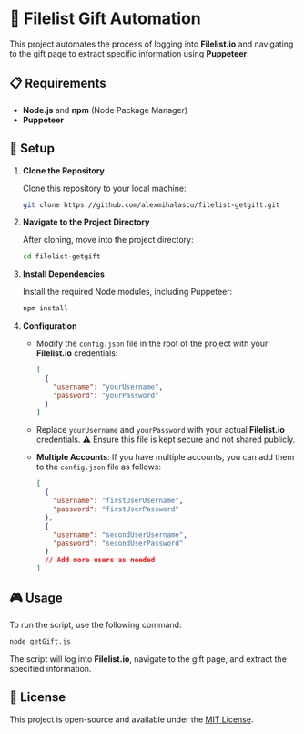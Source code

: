 
# 🎁 Filelist Gift Automation

This project automates the process of logging into **Filelist.io** and navigating to the gift page to extract specific information using **Puppeteer**.

## 📋 Requirements

- **Node.js** and **npm** (Node Package Manager)
- **Puppeteer**

## 🚀 Setup

1. **Clone the Repository**

   Clone this repository to your local machine:
   ```bash
   git clone https://github.com/alexmihalascu/filelist-getgift.git
   ```

2. **Navigate to the Project Directory**

   After cloning, move into the project directory:
   ```bash
   cd filelist-getgift
   ```

3. **Install Dependencies**

   Install the required Node modules, including Puppeteer:
   ```bash
   npm install
   ```

4. **Configuration**

   - Modify the `config.json` file in the root of the project with your **Filelist.io** credentials:
     ```json
     [
       {
         "username": "yourUsername",
         "password": "yourPassword"
       }
     ]
     ```
   - Replace `yourUsername` and `yourPassword` with your actual **Filelist.io** credentials. ⚠️ Ensure this file is kept secure and not shared publicly.

   - **Multiple Accounts**: If you have multiple accounts, you can add them to the `config.json` file as follows:
     ```json
     [
       {
         "username": "firstUserUsername",
         "password": "firstUserPassword"
       },
       {
         "username": "secondUserUsername",
         "password": "secondUserPassword"
       }
       // Add more users as needed
     ]
     ```

## 🎮 Usage

To run the script, use the following command:
```bash
node getGift.js
```

The script will log into **Filelist.io**, navigate to the gift page, and extract the specified information.

## 📄 License

This project is open-source and available under the [MIT License](LICENSE).
